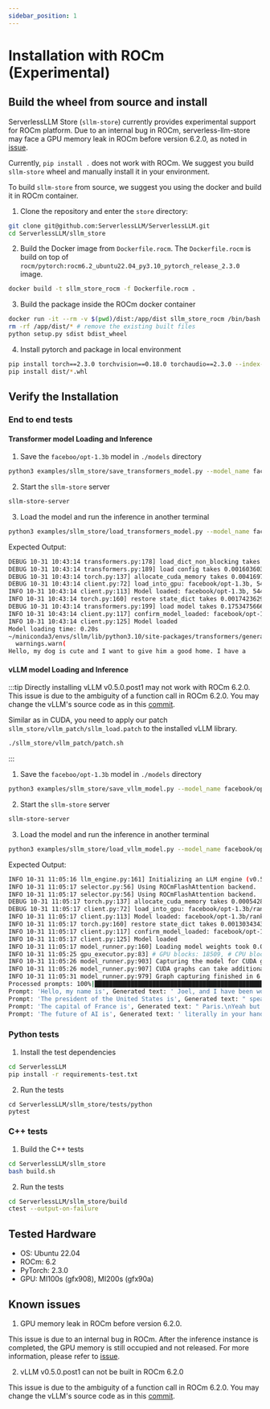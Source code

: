 ```yaml
---
sidebar_position: 1
---
```


# Installation with ROCm (Experimental)

## Build the wheel from source and install
ServerlessLLM Store (`sllm-store`) currently provides experimental support for ROCm platform. Due to an internal bug in ROCm, serverless-llm-store may face a GPU memory leak in ROCm before version 6.2.0, as noted in [issue](https://github.com/ROCm/HIP/issues/3580).

Currently, `pip install .` does not work with ROCm. We suggest you build `sllm-store` wheel and manually install it in your environment.

To build `sllm-store` from source, we suggest you using the docker and build it in ROCm container.

1. Clone the repository and enter the `store` directory:

```bash
git clone git@github.com:ServerlessLLM/ServerlessLLM.git
cd ServerlessLLM/sllm_store
```

2. Build the Docker image from `Dockerfile.rocm`. The `Dockerfile.rocm` is build on top of `rocm/pytorch:rocm6.2_ubuntu22.04_py3.10_pytorch_release_2.3.0` image.

``` bash
docker build -t sllm_store_rocm -f Dockerfile.rocm .
```

3. Build the package inside the ROCm docker container
``` bash
docker run -it --rm -v $(pwd)/dist:/app/dist sllm_store_rocm /bin/bash
rm -rf /app/dist/* # remove the existing built files
python setup.py sdist bdist_wheel
```

4. Install pytorch and package in local environment
``` bash
pip install torch==2.3.0 torchvision==0.18.0 torchaudio==2.3.0 --index-url https://download.pytorch.org/whl/rocm6.0
pip install dist/*.whl
```

## Verify the Installation

### End to end tests

#### Transformer model Loading and Inference

1. Save the `faceboo/opt-1.3b` model in `./models` directory

``` bash
python3 examples/sllm_store/save_transformers_model.py --model_name facebook/opt-1.3b --storage_path ./models
```

2. Start the `sllm-store` server

``` bash
sllm-store-server
```

3. Load the model and run the inference in another terminal

``` bash
python3 examples/sllm_store/load_transformers_model.py --model_name facebook/opt-1.3b --storage_path ./models
```

Expected Output:

``` bash
DEBUG 10-31 10:43:14 transformers.py:178] load_dict_non_blocking takes 0.008747100830078125 seconds
DEBUG 10-31 10:43:14 transformers.py:189] load config takes 0.0016036033630371094 seconds
DEBUG 10-31 10:43:14 torch.py:137] allocate_cuda_memory takes 0.0041697025299072266 seconds
DEBUG 10-31 10:43:14 client.py:72] load_into_gpu: facebook/opt-1.3b, 544e032d-9080-429f-bbc0-cdbc2a298060
INFO 10-31 10:43:14 client.py:113] Model loaded: facebook/opt-1.3b, 544e032d-9080-429f-bbc0-cdbc2a298060
INFO 10-31 10:43:14 torch.py:160] restore state_dict takes 0.0017423629760742188 seconds
DEBUG 10-31 10:43:14 transformers.py:199] load model takes 0.17534756660461426 seconds
INFO 10-31 10:43:14 client.py:117] confirm_model_loaded: facebook/opt-1.3b, 544e032d-9080-429f-bbc0-cdbc2a298060
INFO 10-31 10:43:14 client.py:125] Model loaded
Model loading time: 0.20s
~/miniconda3/envs/sllm/lib/python3.10/site-packages/transformers/generation/utils.py:1249: UserWarning: Using the model-agnostic default `max_length` (=20) to control the generation length. We recommend setting `max_new_tokens` to control the maximum length of the generation.
  warnings.warn(
Hello, my dog is cute and I want to give him a good home. I have a
```

#### vLLM model Loading and Inference
:::tip
Directly installing vLLM v0.5.0.post1 may not work with ROCm 6.2.0. This issue is due to the ambiguity of a function call in ROCm 6.2.0. You may change the vLLM's source code as in this [commit](https://github.com/vllm-project/vllm/commit/9984605412de1171a72d955cfcb954725edd4d6f).

Similar as in CUDA, you need to apply our patch `sllm_store/vllm_patch/sllm_load.patch` to the installed vLLM library.
```bash
./sllm_store/vllm_patch/patch.sh
```
:::

1. Save the `faceboo/opt-1.3b` model in `./models` directory

``` bash
python3 examples/sllm_store/save_vllm_model.py --model_name facebook/opt-1.3b --storage_path ./models
```

2. Start the `sllm-store` server

``` bash
sllm-store-server
```

3. Load the model and run the inference in another terminal

``` bash
python3 examples/sllm_store/load_vllm_model.py --model_name facebook/opt-1.3b --storage_path ./models
```

Expected Output:

``` bash
INFO 10-31 11:05:16 llm_engine.py:161] Initializing an LLM engine (v0.5.0) with config: model='./models/facebook/opt-1.3b', speculative_config=None, tokenizer='./models/facebook/opt-1.3b', skip_tokenizer_init=False, tokenizer_mode=auto, revision=None, rope_scaling=None, rope_theta=None, tokenizer_revision=None, trust_remote_code=False, dtype=torch.float16, max_seq_len=2048, download_dir=None, load_format=LoadFormat.SERVERLESS_LLM, tensor_parallel_size=1, disable_custom_all_reduce=False, quantization=None, enforce_eager=False, kv_cache_dtype=auto, quantization_param_path=None, device_config=cuda, decoding_config=DecodingConfig(guided_decoding_backend='outlines'), seed=0, served_model_name=./models/facebook/opt-1.3b)
INFO 10-31 11:05:17 selector.py:56] Using ROCmFlashAttention backend.
INFO 10-31 11:05:17 selector.py:56] Using ROCmFlashAttention backend.
DEBUG 10-31 11:05:17 torch.py:137] allocate_cuda_memory takes 0.0005428791046142578 seconds
DEBUG 10-31 11:05:17 client.py:72] load_into_gpu: facebook/opt-1.3b/rank_0, 9d7c0425-f652-4c4c-b1c5-fb6df0aab0a8
INFO 10-31 11:05:17 client.py:113] Model loaded: facebook/opt-1.3b/rank_0, 9d7c0425-f652-4c4c-b1c5-fb6df0aab0a8
INFO 10-31 11:05:17 torch.py:160] restore state_dict takes 0.0013034343719482422 seconds
INFO 10-31 11:05:17 client.py:117] confirm_model_loaded: facebook/opt-1.3b/rank_0, 9d7c0425-f652-4c4c-b1c5-fb6df0aab0a8
INFO 10-31 11:05:17 client.py:125] Model loaded
INFO 10-31 11:05:17 model_runner.py:160] Loading model weights took 0.0000 GB
INFO 10-31 11:05:25 gpu_executor.py:83] # GPU blocks: 18509, # CPU blocks: 1365
INFO 10-31 11:05:26 model_runner.py:903] Capturing the model for CUDA graphs. This may lead to unexpected consequences if the model is not static. To run the model in eager mode, set 'enforce_eager=True' or use '--enforce-eager' in the CLI.
INFO 10-31 11:05:26 model_runner.py:907] CUDA graphs can take additional 1~3 GiB memory per GPU. If you are running out of memory, consider decreasing `gpu_memory_utilization` or enforcing eager mode. You can also reduce the `max_num_seqs` as needed to decrease memory usage.
INFO 10-31 11:05:31 model_runner.py:979] Graph capturing finished in 6 secs.
Processed prompts: 100%|████████████████████████████████████████████████████████████████████████████████████████████████████████| 4/4 [00:00<00:00, 12.13it/s, est. speed input: 78.83 toks/s, output: 194.04 toks/s]
Prompt: 'Hello, my name is', Generated text: ' Joel, and I have been working as a web designer/developer for the'
Prompt: 'The president of the United States is', Generated text: " speaking in an increasingly important national security forum and he's not using the right words"
Prompt: 'The capital of France is', Generated text: " Paris.\nYeah but you couldn't get it through a French newspaper!"
Prompt: 'The future of AI is', Generated text: ' literally in your hands\nDespite all the hype, AI isn’t here'
```

### Python tests

1. Install the test dependencies

```bash
cd ServerlessLLM
pip install -r requirements-test.txt
```

2. Run the tests
```
cd ServerlessLLM/sllm_store/tests/python
pytest
```

### C++ tests

1. Build the C++ tests

```bash
cd ServerlessLLM/sllm_store
bash build.sh
```

2. Run the tests

```bash
cd ServerlessLLM/sllm_store/build
ctest --output-on-failure
```

## Tested Hardware
+ OS: Ubuntu 22.04
+ ROCm: 6.2
+ PyTorch: 2.3.0
+ GPU: MI100s (gfx908), MI200s (gfx90a)


## Known issues

1. GPU memory leak in ROCm before version 6.2.0.

This issue is due to an internal bug in ROCm. After the inference instance is completed, the GPU memory is still occupied and not released. For more information, please refer to [issue](https://github.com/ROCm/HIP/issues/3580).

2. vLLM v0.5.0.post1 can not be built in ROCm 6.2.0

This issue is due to the ambiguity of a function call in ROCm 6.2.0. You may change the vLLM's source code as in this [commit](https://github.com/vllm-project/vllm/commit/9984605412de1171a72d955cfcb954725edd4d6f).

